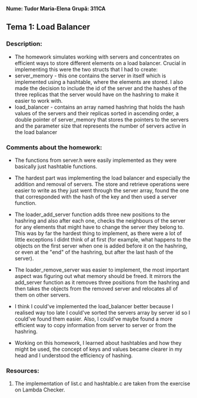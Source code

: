 **Nume: Tudor Maria-Elena**
**Grupă: 311CA**

## Tema 1: Load Balancer

### Description:

* The homework simulates working with servers and concentrates on efficient ways
to store different elements on a load balancer. Crucial in implementing this
were the two structs that I had to create:
* server_memory - this one contains the server in itself which is implemented
using a hashtable, where the elements are stored. I also made the decision to
include the id of the server and the hashes of the three replicas that the server
would have on the hashring to make it easier to work with.
* load_balancer - contains an array named hashring that holds the hash values of
the servers and their replicas sorted in ascending order, a double pointer of
server_memory that stores the pointers to the servers and the parameter size
that represents the number of servers active in the load balancer

### Comments about the homework:

* The functions from server.h were easily implemented as they were basically
just hashtable functions.
* The hardest part was implementing the load balancer and especially the addition
and removal of servers. The store and retrieve operations were easier to write
as they just went through the server array, found the one that corresponded
with the hash of the key and then used a server function.
* The loader_add_server function adds three new positions to the hashring and also
after each one, checks the neighbours of the server for any elements that might
have to change the server they belong to. This was by far the hardest thing to
implement, as there were a lot of little exceptions I didnt think of at first
(for example, what happens to the objects on the first server when one is added
before it on the hashring, or even at the "end" of the hashring, but after the last
hash of the server).
* The loader_remove_server was easier to implement, the most important aspect was
figuring out what memory should be freed. It mirrors the add_server function as it
removes three positions from the hashring and then takes the objects from the removed
server and relocates all of them on other servers.

* I think I could've implemented the load_balancer better because I realised way too
late I could've sorted the servers array by server id so I could've found them easier.
Also, I could've maybe found a more efficient way to copy information from server to
server or from the hashring.

* Working on this homework, I learned about hashtables and how they might be used,
the concept of keys and values became clearer in my head and I understood the
efficiency of hashing.

### Resources:

1. The implementation of list.c and hashtable.c are taken from the exercise on
Lambda Checker.
